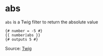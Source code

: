# abs

`abs` is a Twig filter to return the absolute value

```
{# number = -5 #}
{{ number|abs }}
{# outputs 5 #}
```

Source: [Twig](https://twig.symfony.com/abs)